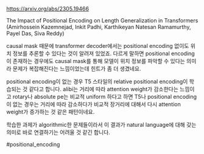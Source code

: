 https://arxiv.org/abs/2305.19466

The Impact of Positional Encoding on Length Generalization in Transformers (Amirhossein Kazemnejad, Inkit Padhi, Karthikeyan Natesan Ramamurthy, Payel Das, Siva Reddy)

causal mask 때문에 transformer decoder에서는 positional encoding 없이도 위치 정보를 추론할 수 있다는 것이 알려져 있었죠. 다르게 말하면 positional encoding이 존재하는 경우에도 causal mask를 통해 모델이 위치 정보를 파악할 수 있다는 의미라 문제가 복잡해진다는 느낌이었는데 힌트가 좀 더 생겼네요.

positional encoding이 없는 경우 T5 스타일의 relative positional encoding이 학습되는 것 같다고 합니다. alibi는 거리에 따라 attention weight가 감소한다는 느낌이고 rotary나 absolute pe는 비교적 uniform 하다고 하면 T5나 positional encoding이 없는 경우는 거리에 따라 감소하다가 비교적 장거리에 대해서 다시 attention weight가 증가하는 것 같은 패턴이네요.

학습한 과제가 algorithmic한 문제들이라서 이 결과가 natural language에 대해 갖는 의미로 바로 연결하기는 어려울 것 같긴 합니다.

#positional_encoding 